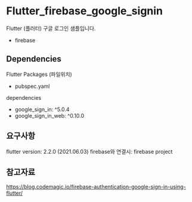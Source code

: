 # Flutter_firebase_google_signin
Flutter (플러터) 구글 로그인 샘플입니다.
+ firebase 


## Dependencies

Flutter Packages (파일위치)
  - pubspec.yaml

dependencies
+ google_sign_in: ^5.0.4
+ google_sign_in_web: ^0.10.0
  
## 요구사항 
flutter version: 2.2.0 (2021.06.03)
firebase와 연결시: firebase project


## 참고자료
https://blog.codemagic.io/firebase-authentication-google-sign-in-using-flutter/
